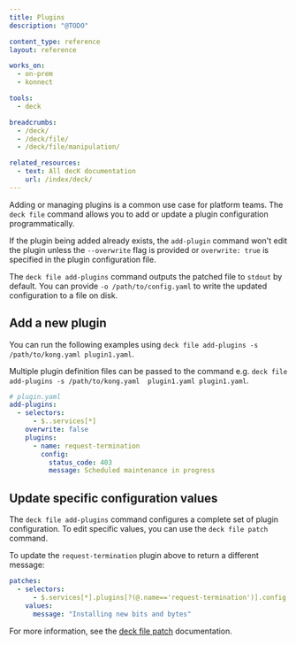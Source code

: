 ```yaml
---
title: Plugins
description: "@TODO"

content_type: reference
layout: reference

works_on:
  - on-prem
  - konnect

tools:
  - deck

breadcrumbs:
  - /deck/
  - /deck/file/
  - /deck/file/manipulation/

related_resources:
  - text: All decK documentation
    url: /index/deck/
---
```


Adding or managing plugins is a common use case for platform teams. The `deck file` command allows you to add or update a plugin configuration programmatically.

If the plugin being added already exists, the `add-plugin` command won't edit the plugin unless the `--overwrite` flag is provided or `overwrite: true` is specified in the plugin configuration file.

The `deck file add-plugins` command outputs the patched file to `stdout` by default. You can provide `-o /path/to/config.yaml` to write the updated configuration to a file on disk.

## Add a new plugin

You can run the following examples using `deck file add-plugins -s /path/to/kong.yaml plugin1.yaml`.

Multiple plugin definition files can be passed to the command e.g. `deck file add-plugins -s /path/to/kong.yaml  plugin1.yaml plugin1.yaml`.

```yaml
# plugin.yaml
add-plugins:
  - selectors:
      - $..services[*]
    overwrite: false
    plugins:
      - name: request-termination
        config:
          status_code: 403
          message: Scheduled maintenance in progress
```

## Update specific configuration values

The `deck file add-plugins` command configures a complete set of plugin configuration. To edit specific values, you can use the `deck file patch` command.

To update the `request-termination` plugin above to return a different message:

```yaml
patches:
  - selectors:
      - $.services[*].plugins[?(@.name=='request-termination')].config
    values:
      message: "Installing new bits and bytes"
```

For more information, see the [deck file patch](/deck/file/manipulation/patch/) documentation.
